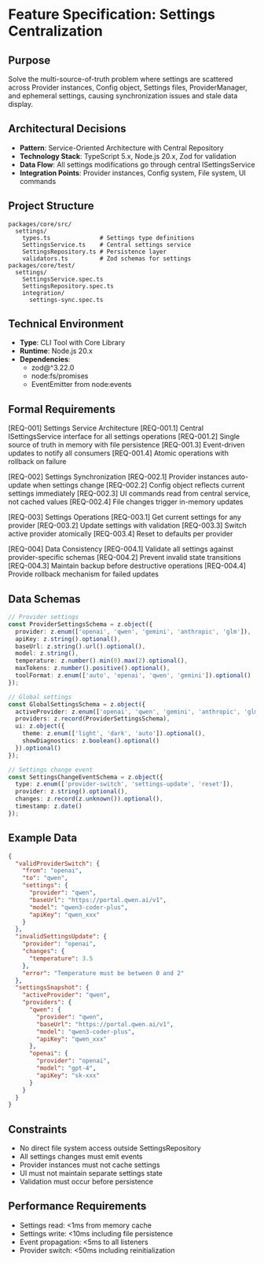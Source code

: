 # Feature Specification: Settings Centralization

## Purpose

Solve the multi-source-of-truth problem where settings are scattered across Provider instances, Config object, Settings files, ProviderManager, and ephemeral settings, causing synchronization issues and stale data display.

## Architectural Decisions

- **Pattern**: Service-Oriented Architecture with Central Repository
- **Technology Stack**: TypeScript 5.x, Node.js 20.x, Zod for validation
- **Data Flow**: All settings modifications go through central ISettingsService
- **Integration Points**: Provider instances, Config system, File system, UI commands

## Project Structure

```
packages/core/src/
  settings/
    types.ts              # Settings type definitions
    SettingsService.ts    # Central settings service
    SettingsRepository.ts # Persistence layer
    validators.ts         # Zod schemas for settings
packages/core/test/
  settings/
    SettingsService.spec.ts
    SettingsRepository.spec.ts
    integration/
      settings-sync.spec.ts
```

## Technical Environment
- **Type**: CLI Tool with Core Library
- **Runtime**: Node.js 20.x
- **Dependencies**: 
  - zod@^3.22.0
  - node:fs/promises
  - EventEmitter from node:events

## Formal Requirements

[REQ-001] Settings Service Architecture
  [REQ-001.1] Central ISettingsService interface for all settings operations
  [REQ-001.2] Single source of truth in memory with file persistence
  [REQ-001.3] Event-driven updates to notify all consumers
  [REQ-001.4] Atomic operations with rollback on failure

[REQ-002] Settings Synchronization
  [REQ-002.1] Provider instances auto-update when settings change
  [REQ-002.2] Config object reflects current settings immediately
  [REQ-002.3] UI commands read from central service, not cached values
  [REQ-002.4] File changes trigger in-memory updates

[REQ-003] Settings Operations
  [REQ-003.1] Get current settings for any provider
  [REQ-003.2] Update settings with validation
  [REQ-003.3] Switch active provider atomically
  [REQ-003.4] Reset to defaults per provider

[REQ-004] Data Consistency
  [REQ-004.1] Validate all settings against provider-specific schemas
  [REQ-004.2] Prevent invalid state transitions
  [REQ-004.3] Maintain backup before destructive operations
  [REQ-004.4] Provide rollback mechanism for failed updates

## Data Schemas

```typescript
// Provider settings
const ProviderSettingsSchema = z.object({
  provider: z.enum(['openai', 'qwen', 'gemini', 'anthropic', 'glm']),
  apiKey: z.string().optional(),
  baseUrl: z.string().url().optional(),
  model: z.string(),
  temperature: z.number().min(0).max(2).optional(),
  maxTokens: z.number().positive().optional(),
  toolFormat: z.enum(['auto', 'openai', 'qwen', 'gemini']).optional()
});

// Global settings
const GlobalSettingsSchema = z.object({
  activeProvider: z.enum(['openai', 'qwen', 'gemini', 'anthropic', 'glm']),
  providers: z.record(ProviderSettingsSchema),
  ui: z.object({
    theme: z.enum(['light', 'dark', 'auto']).optional(),
    showDiagnostics: z.boolean().optional()
  }).optional()
});

// Settings change event
const SettingsChangeEventSchema = z.object({
  type: z.enum(['provider-switch', 'settings-update', 'reset']),
  provider: z.string().optional(),
  changes: z.record(z.unknown()).optional(),
  timestamp: z.date()
});
```

## Example Data

```json
{
  "validProviderSwitch": {
    "from": "openai",
    "to": "qwen",
    "settings": {
      "provider": "qwen",
      "baseUrl": "https://portal.qwen.ai/v1",
      "model": "qwen3-coder-plus",
      "apiKey": "qwen_xxx"
    }
  },
  "invalidSettingsUpdate": {
    "provider": "openai",
    "changes": {
      "temperature": 3.5
    },
    "error": "Temperature must be between 0 and 2"
  },
  "settingsSnapshot": {
    "activeProvider": "qwen",
    "providers": {
      "qwen": {
        "provider": "qwen",
        "baseUrl": "https://portal.qwen.ai/v1",
        "model": "qwen3-coder-plus",
        "apiKey": "qwen_xxx"
      },
      "openai": {
        "provider": "openai",
        "model": "gpt-4",
        "apiKey": "sk-xxx"
      }
    }
  }
}
```

## Constraints

- No direct file system access outside SettingsRepository
- All settings changes must emit events
- Provider instances must not cache settings
- UI must not maintain separate settings state
- Validation must occur before persistence

## Performance Requirements

- Settings read: <1ms from memory cache
- Settings write: <10ms including file persistence
- Event propagation: <5ms to all listeners
- Provider switch: <50ms including reinitialization